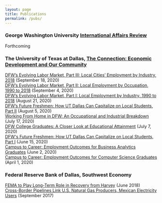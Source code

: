 ```yaml
---
layout: page
title: Publications
permalink: /pubs/
---
```

### George Washington University [International Affairs Review](https://iar-gwu.org/)

Forthcoming

### The University of Texas at Dallas, [The Connection: Economic Development and Our Community](https://www.utdallas.edu/economicengine/connection/)

[DFW’s Evolving Labor Market, Part III: Local Cities’ Employment by Industry, 2018](https://utdallas.edu/economicengine/download/The_Connection_20200918.pdf) (September 18, 2020)  
[DFW’s Evolving Labor Market, Part II: Local Employment by Occupation, 1990 to 2018](https://utdallas.edu/economicengine/download/The_Connection_20200904.pdf) (September 4, 2020)  
[DFW’s Evolving Labor Market, Part I: Local Employment by Industry, 1990 to 2018](https://utdallas.edu/economicengine/download/The_Connection_20200821.pdf) (August 21, 2020)  
[DFW’s Future Freshmen: How UT Dallas Can Capitalize on Local Students, Part II](https://utdallas.edu/economicengine/download/The_Connection_20200805.pdf) (August 5, 2020)  
[Working From Home in DFW: An Occupational and Industrial Breakdown](https://utdallas.edu/economicengine/download/The_Connection_20200717.pdf) (July 17, 2020)  
[DFW College Graduates: A Closer Look at Educational Attainment](https://utdallas.edu/economicengine/download/The_Connection_20200707.pdf) (July 7, 2020)  
[DFW's Future Freshmen: How UT Dallas Can Capitalize on Local Students, Part I](https://www.utdallas.edu/economicengine/download/The_Connection_20200615.pdf) (June 15, 2020)  
[Campus to Career: Employment Outcomes for Business Analytics Graduates](https://www.utdallas.edu/economicengine/download/The_Connection_20200602.pdf) (June 2, 2020)  
[Campus to Career: Employment Outcomes for Computer Science Graduates](https://www.utdallas.edu/economicengine/download/The_Connection_20200401.pdf) (April 1, 2020)


### Federal Reserve Bank of Dallas, Southwest Economy

[FEMA to Play Long-Term Role in Recovery from Harvey](https://www.dallasfed.org/~/media/documents/research/swe/2018/swe1802e.pdf) (June 2018)    
[Cross-Border Pipelines Link U.S. Natural Gas Producers, Mexican Electricity Users](https://www.dallasfed.org/~/media/documents/research/swe/2017/swe1703f.pdf) (September 2017)

